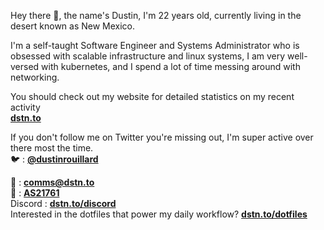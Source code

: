 Hey there 👋, the name's Dustin, I'm 22 years old, currently living in the desert known as New Mexico.

I'm a self-taught Software Engineer and Systems Administrator who is obsessed with scalable infrastructure and linux systems, I am very well-versed with kubernetes, and I spend a lot of time messing around with networking.

You should check out my website for detailed statistics on my recent activity \
[**dstn.to**](https://dstn.to)

If you don't follow me on Twitter you're missing out, I'm super active over there most the time. \
🐦 : [**@dustinrouillard**](https://dstn.to/twitter)

📧 : [**comms@dstn.to**](mailto://comms@dstn.to) \
📡 : [**AS21761**](https:/dstn.llc) \
Discord : [**dstn.to/discord**](https://dstn.to/discord) \
Interested in the dotfiles that power my daily workflow? [**dstn.to/dotfiles**](https://dstn.to/dotfiles)
